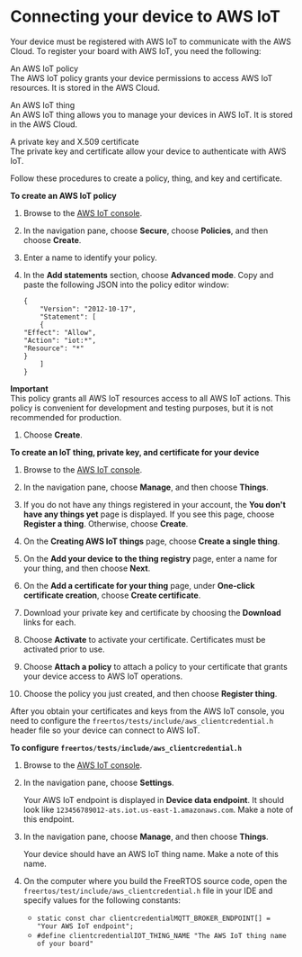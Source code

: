 # Connecting your device to AWS IoT<a name="testing-connect-iot"></a>

Your device must be registered with AWS IoT to communicate with the AWS Cloud\. To register your board with AWS IoT, you need the following:

An AWS IoT policy  
The AWS IoT policy grants your device permissions to access AWS IoT resources\. It is stored in the AWS Cloud\.

An AWS IoT thing  
An AWS IoT thing allows you to manage your devices in AWS IoT\. It is stored in the AWS Cloud\.

A private key and X\.509 certificate  
The private key and certificate allow your device to authenticate with AWS IoT\.

Follow these procedures to create a policy, thing, and key and certificate\.

**To create an AWS IoT policy**

1. Browse to the [AWS IoT console](https://console.aws.amazon.com/iotv2/)\.

1. In the navigation pane, choose **Secure**, choose **Policies**, and then choose **Create**\.

1. Enter a name to identify your policy\.

1. In the **Add statements** section, choose **Advanced mode**\. Copy and paste the following JSON into the policy editor window:

   ```
   {
       "Version": "2012-10-17",
       "Statement": [
       {
   "Effect": "Allow",
   "Action": "iot:*",
   "Resource": "*"
   }
       ]
   }
   ```
**Important**  
This policy grants all AWS IoT resources access to all AWS IoT actions\. This policy is convenient for development and testing purposes, but it is not recommended for production\.

1. Choose **Create**\.

**To create an IoT thing, private key, and certificate for your device**

1. Browse to the [AWS IoT console](https://console.aws.amazon.com/iotv2/)\.

1. In the navigation pane, choose **Manage**, and then choose **Things**\.

1. If you do not have any things registered in your account, the **You don't have any things yet** page is displayed\. If you see this page, choose **Register a thing**\. Otherwise, choose **Create**\.

1. On the **Creating AWS IoT things** page, choose **Create a single thing**\.

1. On the **Add your device to the thing registry** page, enter a name for your thing, and then choose **Next**\.

1. On the **Add a certificate for your thing** page, under **One\-click certificate creation**, choose **Create certificate**\.

1. Download your private key and certificate by choosing the **Download** links for each\.

1. Choose **Activate** to activate your certificate\. Certificates must be activated prior to use\.

1. Choose **Attach a policy** to attach a policy to your certificate that grants your device access to AWS IoT operations\.

1. Choose the policy you just created, and then choose **Register thing**\.

After you obtain your certificates and keys from the AWS IoT console, you need to configure the `freertos/tests/include/aws_clientcredential.h` header file so your device can connect to AWS IoT\.

**To configure `freertos/tests/include/aws_clientcredential.h`**

1. Browse to the [AWS IoT console](https://console.aws.amazon.com/iotv2/)\.

1. In the navigation pane, choose **Settings**\.

   Your AWS IoT endpoint is displayed in **Device data endpoint**\. It should look like `123456789012-ats.iot.us-east-1.amazonaws.com`\. Make a note of this endpoint\.

1. In the navigation pane, choose **Manage**, and then choose **Things**\.

   Your device should have an AWS IoT thing name\. Make a note of this name\.

1. On the computer where you build the FreeRTOS source code, open the `freertos/test/include/aws_clientcredential.h` file in your IDE and specify values for the following constants:
   + `static const char clientcredentialMQTT_BROKER_ENDPOINT[] = "Your AWS IoT endpoint";`
   + `#define clientcredentialIOT_THING_NAME "The AWS IoT thing name of your board"`